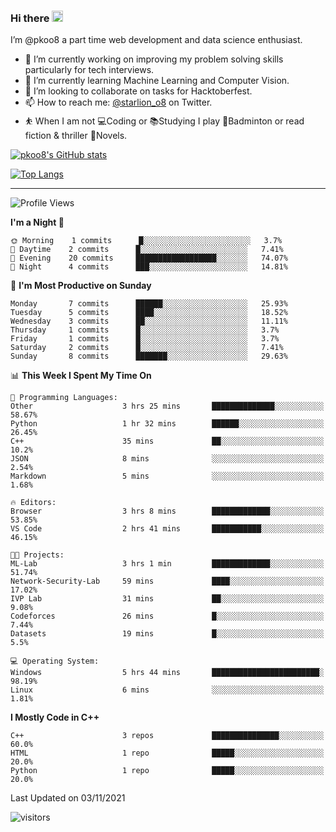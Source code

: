### Hi there <img src="https://media.giphy.com/media/hvRJCLFzcasrR4ia7z/giphy.gif" width="18">

 I’m @pkoo8 a part time web development and data science enthusiast. 
 
 
 - 🔭 I’m currently working on improving my problem solving skills particularly for tech interviews.
- 🌱 I’m currently learning Machine Learning and Computer Vision.
- 👯 I’m looking to collaborate on tasks for Hacktoberfest.
- 📫 How to reach me: [@starlion_o8](https://twitter.com/starlion_o8) on Twitter.
- ⛹️ When I am not 💻Coding or 📚Studying I play 🏸Badminton or read fiction & thriller 📖Novels.


[![pkoo8's GitHub stats](https://github-readme-stats.vercel.app/api?username=pkoo8&show_icons=true)](https://github.com/pkoo8)

[![Top Langs](https://github-readme-stats.vercel.app/api/top-langs/?username=pkoo8&langs_count=8&layout=compact)](https://github.com/pkoo8)

<hr>

<!--START_SECTION:waka-->
![Profile Views](http://img.shields.io/badge/Profile%20Views-0-blue)

**I'm a Night 🦉** 

```text
🌞 Morning    1 commits      █░░░░░░░░░░░░░░░░░░░░░░░░   3.7% 
🌆 Daytime    2 commits      █░░░░░░░░░░░░░░░░░░░░░░░░   7.41% 
🌃 Evening    20 commits     ██████████████████░░░░░░░   74.07% 
🌙 Night      4 commits      ███░░░░░░░░░░░░░░░░░░░░░░   14.81%

```
📅 **I'm Most Productive on Sunday** 

```text
Monday       7 commits      ██████░░░░░░░░░░░░░░░░░░░   25.93% 
Tuesday      5 commits      ████░░░░░░░░░░░░░░░░░░░░░   18.52% 
Wednesday    3 commits      ██░░░░░░░░░░░░░░░░░░░░░░░   11.11% 
Thursday     1 commits      █░░░░░░░░░░░░░░░░░░░░░░░░   3.7% 
Friday       1 commits      █░░░░░░░░░░░░░░░░░░░░░░░░   3.7% 
Saturday     2 commits      █░░░░░░░░░░░░░░░░░░░░░░░░   7.41% 
Sunday       8 commits      ███████░░░░░░░░░░░░░░░░░░   29.63%

```


📊 **This Week I Spent My Time On** 

```text
💬 Programming Languages: 
Other                    3 hrs 25 mins       ██████████████░░░░░░░░░░░   58.67% 
Python                   1 hr 32 mins        ██████░░░░░░░░░░░░░░░░░░░   26.45% 
C++                      35 mins             ██░░░░░░░░░░░░░░░░░░░░░░░   10.2% 
JSON                     8 mins              ░░░░░░░░░░░░░░░░░░░░░░░░░   2.54% 
Markdown                 5 mins              ░░░░░░░░░░░░░░░░░░░░░░░░░   1.68%

🔥 Editors: 
Browser                  3 hrs 8 mins        █████████████░░░░░░░░░░░░   53.85% 
VS Code                  2 hrs 41 mins       ███████████░░░░░░░░░░░░░░   46.15%

🐱‍💻 Projects: 
ML-Lab                   3 hrs 1 min         █████████████░░░░░░░░░░░░   51.74% 
Network-Security-Lab     59 mins             ████░░░░░░░░░░░░░░░░░░░░░   17.02% 
IVP Lab                  31 mins             ██░░░░░░░░░░░░░░░░░░░░░░░   9.08% 
Codeforces               26 mins             █░░░░░░░░░░░░░░░░░░░░░░░░   7.44% 
Datasets                 19 mins             █░░░░░░░░░░░░░░░░░░░░░░░░   5.5%

💻 Operating System: 
Windows                  5 hrs 44 mins       ████████████████████████░   98.19% 
Linux                    6 mins              ░░░░░░░░░░░░░░░░░░░░░░░░░   1.81%

```

**I Mostly Code in C++** 

```text
C++                      3 repos             ███████████████░░░░░░░░░░   60.0% 
HTML                     1 repo              █████░░░░░░░░░░░░░░░░░░░░   20.0% 
Python                   1 repo              █████░░░░░░░░░░░░░░░░░░░░   20.0%

```



 Last Updated on 03/11/2021
<!--END_SECTION:waka-->

![visitors](https://visitor-badge.laobi.icu/badge?page_id=pkoo8.pkoo8)

<!---
pkoo8/pkoo8 is a ✨ special ✨ repository because its `README.md` (this file) appears on your GitHub profile.
You can click the Preview link to take a look at your changes.
--->
